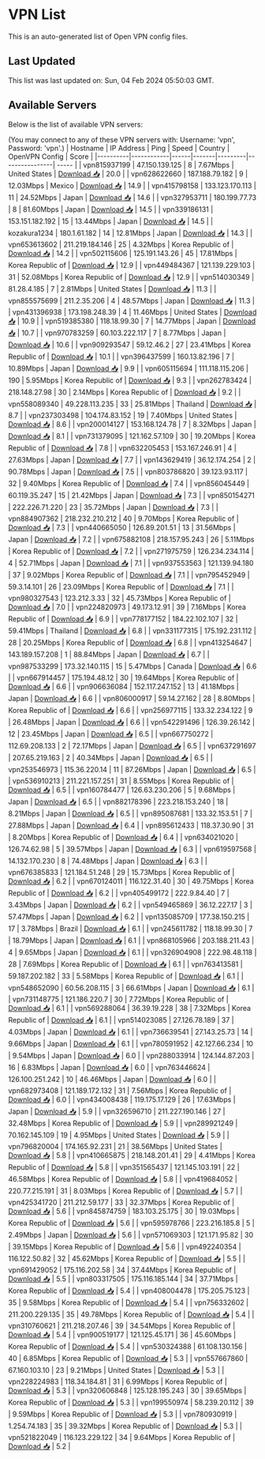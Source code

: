 # VPN List

This is an auto-generated list of Open VPN config files.

## Last Updated

This list was last updated on: Sun, 04 Feb 2024 05:50:03 GMT.

## Available Servers

Below is the list of available VPN servers:

(You may connect to any of these VPN servers with: Username: 'vpn', Password: 'vpn'.)
| Hostname | IP Address | Ping | Speed | Country | OpenVPN Config | Score |
|----------|------------|------|-------|---------|----------------| ----- |
| vpn815937199 | 47.150.139.125 | 8 | 7.67Mbps | United States | [Download 📥](./configs/server_0_US.ovpn) | 20.0 |
| vpn628622660 | 187.188.79.182 | 9 | 12.03Mbps | Mexico | [Download 📥](./configs/server_1_MX.ovpn) | 14.9 |
| vpn415798158 | 133.123.170.113 | 11 | 24.52Mbps | Japan | [Download 📥](./configs/server_2_JP.ovpn) | 14.6 |
| vpn327953711 | 180.199.77.73 | 8 | 81.60Mbps | Japan | [Download 📥](./configs/server_3_JP.ovpn) | 14.5 |
| vpn339186131 | 153.151.182.192 | 15 | 13.44Mbps | Japan | [Download 📥](./configs/server_4_JP.ovpn) | 14.5 |
| kozakura1234 | 180.1.61.182 | 14 | 12.81Mbps | Japan | [Download 📥](./configs/server_5_JP.ovpn) | 14.3 |
| vpn653613602 | 211.219.184.146 | 25 | 4.32Mbps | Korea Republic of | [Download 📥](./configs/server_6_KR.ovpn) | 14.2 |
| vpn502115606 | 125.191.143.26 | 45 | 17.81Mbps | Korea Republic of | [Download 📥](./configs/server_7_KR.ovpn) | 12.9 |
| vpn449484367 | 121.139.229.103 | 31 | 52.08Mbps | Korea Republic of | [Download 📥](./configs/server_8_KR.ovpn) | 12.9 |
| vpn514030349 | 81.28.4.185 | 7 | 2.81Mbps | United States | [Download 📥](./configs/server_9_US.ovpn) | 11.3 |
| vpn855575699 | 211.2.35.206 | 4 | 48.57Mbps | Japan | [Download 📥](./configs/server_10_JP.ovpn) | 11.3 |
| vpn431396938 | 173.198.248.39 | 4 | 11.46Mbps | United States | [Download 📥](./configs/server_11_US.ovpn) | 10.9 |
| vpn519385380 | 118.18.99.30 | 7 | 14.77Mbps | Japan | [Download 📥](./configs/server_12_JP.ovpn) | 10.7 |
| vpn970783259 | 60.103.222.117 | 7 | 8.77Mbps | Japan | [Download 📥](./configs/server_13_JP.ovpn) | 10.6 |
| vpn909293547 | 59.12.46.2 | 27 | 23.41Mbps | Korea Republic of | [Download 📥](./configs/server_14_KR.ovpn) | 10.1 |
| vpn396437599 | 160.13.82.196 | 7 | 10.89Mbps | Japan | [Download 📥](./configs/server_15_JP.ovpn) | 9.9 |
| vpn605115694 | 111.118.115.206 | 190 | 5.95Mbps | Korea Republic of | [Download 📥](./configs/server_16_KR.ovpn) | 9.3 |
| vpn262783424 | 218.148.27.98 | 30 | 2.14Mbps | Korea Republic of | [Download 📥](./configs/server_17_KR.ovpn) | 9.2 |
| vpn558089340 | 49.228.113.235 | 33 | 25.81Mbps | Thailand | [Download 📥](./configs/server_18_TH.ovpn) | 8.7 |
| vpn237303498 | 104.174.83.152 | 19 | 7.40Mbps | United States | [Download 📥](./configs/server_19_US.ovpn) | 8.6 |
| vpn200014127 | 153.168.124.78 | 7 | 8.32Mbps | Japan | [Download 📥](./configs/server_20_JP.ovpn) | 8.1 |
| vpn731379095 | 121.162.57.109 | 30 | 19.20Mbps | Korea Republic of | [Download 📥](./configs/server_21_KR.ovpn) | 7.8 |
| vpn632205453 | 153.167.246.91 | 4 | 27.63Mbps | Japan | [Download 📥](./configs/server_22_JP.ovpn) | 7.7 |
| vpn143629419 | 36.12.174.254 | 2 | 90.78Mbps | Japan | [Download 📥](./configs/server_23_JP.ovpn) | 7.5 |
| vpn803786820 | 39.123.93.117 | 32 | 9.40Mbps | Korea Republic of | [Download 📥](./configs/server_24_KR.ovpn) | 7.4 |
| vpn856045449 | 60.119.35.247 | 15 | 21.42Mbps | Japan | [Download 📥](./configs/server_25_JP.ovpn) | 7.3 |
| vpn850154271 | 222.226.71.220 | 23 | 35.72Mbps | Japan | [Download 📥](./configs/server_26_JP.ovpn) | 7.3 |
| vpn884907362 | 218.232.210.212 | 40 | 9.70Mbps | Korea Republic of | [Download 📥](./configs/server_27_KR.ovpn) | 7.3 |
| vpn440665050 | 126.89.201.51 | 13 | 31.56Mbps | Japan | [Download 📥](./configs/server_28_JP.ovpn) | 7.2 |
| vpn675882108 | 218.157.95.243 | 26 | 5.11Mbps | Korea Republic of | [Download 📥](./configs/server_29_KR.ovpn) | 7.2 |
| vpn271975759 | 126.234.234.114 | 4 | 52.71Mbps | Japan | [Download 📥](./configs/server_30_JP.ovpn) | 7.1 |
| vpn937553563 | 121.139.94.180 | 37 | 9.02Mbps | Korea Republic of | [Download 📥](./configs/server_31_KR.ovpn) | 7.1 |
| vpn795452949 | 59.3.14.101 | 26 | 23.09Mbps | Korea Republic of | [Download 📥](./configs/server_32_KR.ovpn) | 7.1 |
| vpn980327543 | 123.212.3.33 | 32 | 45.73Mbps | Korea Republic of | [Download 📥](./configs/server_33_KR.ovpn) | 7.0 |
| vpn224820973 | 49.173.12.91 | 39 | 7.16Mbps | Korea Republic of | [Download 📥](./configs/server_34_KR.ovpn) | 6.9 |
| vpn778177152 | 184.22.102.107 | 32 | 59.41Mbps | Thailand | [Download 📥](./configs/server_35_TH.ovpn) | 6.8 |
| vpn331177315 | 175.192.231.112 | 28 | 20.25Mbps | Korea Republic of | [Download 📥](./configs/server_36_KR.ovpn) | 6.8 |
| vpn413254647 | 143.189.157.208 | 1 | 88.84Mbps | Japan | [Download 📥](./configs/server_37_JP.ovpn) | 6.7 |
| vpn987533299 | 173.32.140.115 | 15 | 5.47Mbps | Canada | [Download 📥](./configs/server_38_CA.ovpn) | 6.6 |
| vpn667914457 | 175.194.48.12 | 30 | 19.64Mbps | Korea Republic of | [Download 📥](./configs/server_39_KR.ovpn) | 6.6 |
| vpn906636084 | 152.117.247.152 | 13 | 41.18Mbps | Japan | [Download 📥](./configs/server_40_JP.ovpn) | 6.6 |
| vpn806000917 | 59.14.27.162 | 28 | 8.80Mbps | Korea Republic of | [Download 📥](./configs/server_41_KR.ovpn) | 6.6 |
| vpn256977115 | 133.32.234.122 | 9 | 26.48Mbps | Japan | [Download 📥](./configs/server_42_JP.ovpn) | 6.6 |
| vpn542291496 | 126.39.26.142 | 12 | 23.45Mbps | Japan | [Download 📥](./configs/server_43_JP.ovpn) | 6.5 |
| vpn667750272 | 112.69.208.133 | 2 | 72.17Mbps | Japan | [Download 📥](./configs/server_44_JP.ovpn) | 6.5 |
| vpn637291697 | 207.65.219.163 | 2 | 40.34Mbps | Japan | [Download 📥](./configs/server_45_JP.ovpn) | 6.5 |
| vpn253546973 | 115.36.220.14 | 11 | 87.26Mbps | Japan | [Download 📥](./configs/server_46_JP.ovpn) | 6.5 |
| vpn536910213 | 211.221.157.251 | 31 | 8.55Mbps | Korea Republic of | [Download 📥](./configs/server_47_KR.ovpn) | 6.5 |
| vpn160784477 | 126.63.230.206 | 5 | 9.68Mbps | Japan | [Download 📥](./configs/server_48_JP.ovpn) | 6.5 |
| vpn882178396 | 223.218.153.240 | 18 | 8.21Mbps | Japan | [Download 📥](./configs/server_49_JP.ovpn) | 6.5 |
| vpn895087681 | 133.32.153.51 | 7 | 27.88Mbps | Japan | [Download 📥](./configs/server_50_JP.ovpn) | 6.4 |
| vpn895612433 | 118.37.30.90 | 31 | 8.20Mbps | Korea Republic of | [Download 📥](./configs/server_51_KR.ovpn) | 6.4 |
| vpn634021020 | 126.74.62.98 | 5 | 39.57Mbps | Japan | [Download 📥](./configs/server_52_JP.ovpn) | 6.3 |
| vpn619597568 | 14.132.170.230 | 8 | 74.48Mbps | Japan | [Download 📥](./configs/server_53_JP.ovpn) | 6.3 |
| vpn676385833 | 121.184.51.248 | 29 | 15.73Mbps | Korea Republic of | [Download 📥](./configs/server_54_KR.ovpn) | 6.2 |
| vpn670124011 | 116.122.31.40 | 30 | 49.75Mbps | Korea Republic of | [Download 📥](./configs/server_55_KR.ovpn) | 6.2 |
| vpn405499172 | 222.9.84.40 | 7 | 3.43Mbps | Japan | [Download 📥](./configs/server_56_JP.ovpn) | 6.2 |
| vpn549465869 | 36.12.227.17 | 3 | 57.47Mbps | Japan | [Download 📥](./configs/server_57_JP.ovpn) | 6.2 |
| vpn135085709 | 177.38.150.215 | 17 | 3.78Mbps | Brazil | [Download 📥](./configs/server_58_BR.ovpn) | 6.1 |
| vpn245611782 | 118.18.99.30 | 7 | 18.79Mbps | Japan | [Download 📥](./configs/server_59_JP.ovpn) | 6.1 |
| vpn868105966 | 203.188.211.43 | 4 | 9.65Mbps | Japan | [Download 📥](./configs/server_60_JP.ovpn) | 6.1 |
| vpn326904908 | 222.98.48.118 | 28 | 7.69Mbps | Korea Republic of | [Download 📥](./configs/server_61_KR.ovpn) | 6.1 |
| vpn763413581 | 59.187.202.182 | 33 | 5.58Mbps | Korea Republic of | [Download 📥](./configs/server_62_KR.ovpn) | 6.1 |
| vpn548652090 | 60.56.208.115 | 3 | 66.61Mbps | Japan | [Download 📥](./configs/server_63_JP.ovpn) | 6.1 |
| vpn731148775 | 121.186.220.7 | 30 | 7.72Mbps | Korea Republic of | [Download 📥](./configs/server_64_KR.ovpn) | 6.1 |
| vpn569288064 | 36.39.19.228 | 38 | 7.32Mbps | Korea Republic of | [Download 📥](./configs/server_65_KR.ovpn) | 6.1 |
| vpn514023085 | 27.126.78.189 | 37 | 4.03Mbps | Japan | [Download 📥](./configs/server_66_JP.ovpn) | 6.1 |
| vpn736639541 | 27.143.25.73 | 14 | 9.66Mbps | Japan | [Download 📥](./configs/server_67_JP.ovpn) | 6.1 |
| vpn780591952 | 42.127.66.234 | 10 | 9.54Mbps | Japan | [Download 📥](./configs/server_68_JP.ovpn) | 6.0 |
| vpn288033914 | 124.144.87.203 | 16 | 6.83Mbps | Japan | [Download 📥](./configs/server_69_JP.ovpn) | 6.0 |
| vpn763446624 | 126.100.251.242 | 10 | 46.46Mbps | Japan | [Download 📥](./configs/server_70_JP.ovpn) | 6.0 |
| vpn682973408 | 121.189.172.132 | 31 | 7.56Mbps | Korea Republic of | [Download 📥](./configs/server_71_KR.ovpn) | 6.0 |
| vpn434008438 | 119.175.17.129 | 26 | 17.63Mbps | Japan | [Download 📥](./configs/server_72_JP.ovpn) | 5.9 |
| vpn326596710 | 211.227.190.146 | 27 | 32.48Mbps | Korea Republic of | [Download 📥](./configs/server_73_KR.ovpn) | 5.9 |
| vpn289921249 | 70.162.145.109 | 19 | 4.95Mbps | United States | [Download 📥](./configs/server_74_US.ovpn) | 5.9 |
| vpn796820004 | 174.165.92.231 | 21 | 38.56Mbps | United States | [Download 📥](./configs/server_75_US.ovpn) | 5.8 |
| vpn410665875 | 218.148.201.41 | 29 | 4.41Mbps | Korea Republic of | [Download 📥](./configs/server_76_KR.ovpn) | 5.8 |
| vpn351565437 | 121.145.103.191 | 22 | 46.58Mbps | Korea Republic of | [Download 📥](./configs/server_77_KR.ovpn) | 5.8 |
| vpn419684052 | 220.77.215.191 | 31 | 8.03Mbps | Korea Republic of | [Download 📥](./configs/server_78_KR.ovpn) | 5.7 |
| vpn425341720 | 211.212.59.177 | 33 | 32.37Mbps | Korea Republic of | [Download 📥](./configs/server_79_KR.ovpn) | 5.6 |
| vpn845874759 | 183.103.25.175 | 30 | 19.03Mbps | Korea Republic of | [Download 📥](./configs/server_80_KR.ovpn) | 5.6 |
| vpn595978766 | 223.216.185.8 | 5 | 2.49Mbps | Japan | [Download 📥](./configs/server_81_JP.ovpn) | 5.6 |
| vpn571069303 | 121.171.95.82 | 30 | 39.15Mbps | Korea Republic of | [Download 📥](./configs/server_82_KR.ovpn) | 5.6 |
| vpn492240354 | 116.122.50.82 | 32 | 45.62Mbps | Korea Republic of | [Download 📥](./configs/server_83_KR.ovpn) | 5.5 |
| vpn691429052 | 175.116.202.58 | 34 | 37.44Mbps | Korea Republic of | [Download 📥](./configs/server_84_KR.ovpn) | 5.5 |
| vpn803317505 | 175.116.185.144 | 34 | 37.71Mbps | Korea Republic of | [Download 📥](./configs/server_85_KR.ovpn) | 5.4 |
| vpn408004478 | 175.205.75.123 | 35 | 9.58Mbps | Korea Republic of | [Download 📥](./configs/server_86_KR.ovpn) | 5.4 |
| vpn756332602 | 211.200.229.135 | 35 | 49.78Mbps | Korea Republic of | [Download 📥](./configs/server_87_KR.ovpn) | 5.4 |
| vpn310760621 | 211.218.207.46 | 39 | 34.54Mbps | Korea Republic of | [Download 📥](./configs/server_88_KR.ovpn) | 5.4 |
| vpn900519177 | 121.125.45.171 | 36 | 45.60Mbps | Korea Republic of | [Download 📥](./configs/server_89_KR.ovpn) | 5.4 |
| vpn530324388 | 61.108.130.156 | 40 | 6.85Mbps | Korea Republic of | [Download 📥](./configs/server_90_KR.ovpn) | 5.3 |
| vpn557667860 | 67.160.103.10 | 23 | 9.21Mbps | United States | [Download 📥](./configs/server_91_US.ovpn) | 5.3 |
| vpn228224983 | 118.34.184.81 | 31 | 6.99Mbps | Korea Republic of | [Download 📥](./configs/server_92_KR.ovpn) | 5.3 |
| vpn320606848 | 125.128.195.243 | 30 | 39.65Mbps | Korea Republic of | [Download 📥](./configs/server_93_KR.ovpn) | 5.3 |
| vpn199550974 | 58.239.20.112 | 39 | 9.59Mbps | Korea Republic of | [Download 📥](./configs/server_94_KR.ovpn) | 5.3 |
| vpn780930919 | 1.254.74.183 | 35 | 39.32Mbps | Korea Republic of | [Download 📥](./configs/server_95_KR.ovpn) | 5.3 |
| vpn521822049 | 116.123.229.122 | 34 | 9.64Mbps | Korea Republic of | [Download 📥](./configs/server_96_KR.ovpn) | 5.2 |
